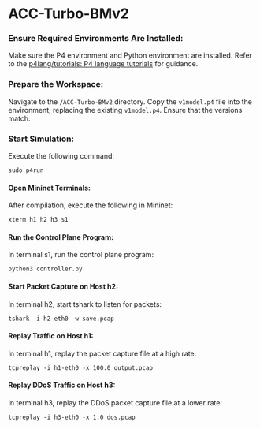 # ACC-Turbo-BMv2

### Ensure Required Environments Are Installed:

Make sure the P4 environment and Python environment are installed. Refer to the [p4lang/tutorials: P4 language tutorials](https://github.com/p4lang/tutorials) for guidance.

### Prepare the Workspace:

Navigate to the `/ACC-Turbo-BMv2` directory. Copy the `v1model.p4` file into the environment, replacing the existing `v1model.p4`. Ensure that the versions match.

### Start  Simulation:

Execute the following command:

```
sudo p4run
```

#### Open Mininet Terminals:

After compilation, execute the following in Mininet:

```
xterm h1 h2 h3 s1
```

#### Run the Control Plane Program:

In terminal s1, run the control plane program:

```
python3 controller.py
```

#### Start Packet Capture on Host h2:

In terminal h2, start tshark to listen for packets:

```
tshark -i h2-eth0 -w save.pcap
```

#### Replay Traffic on Host h1:

In terminal h1, replay the packet capture file at a high rate:

```
tcpreplay -i h1-eth0 -x 100.0 output.pcap
```

#### Replay DDoS Traffic on Host h3:

In terminal h3, replay the DDoS packet capture file at a lower rate:

```
tcpreplay -i h3-eth0 -x 1.0 dos.pcap
```



